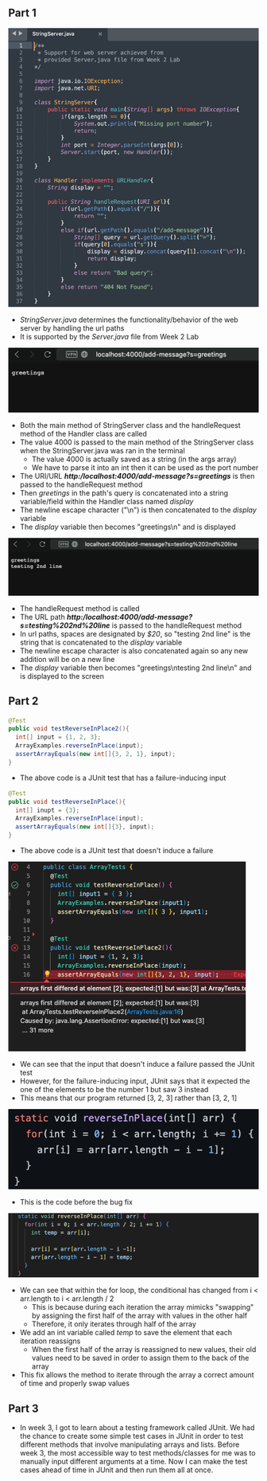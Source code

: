 ## Part 1

![StringServer](StringServer.png)
* *StringServer.java* determines the functionality/behavior of the web server by handling the url paths
* It is supported by the *Server.java* file from Week 2 Lab

![Screenshot1](Screenshot1.png)
* Both the main method of StringServer class and the handleRequest method of the Handler class are called
* The value 4000 is passed to the main method of the StringServer class when the StringServer.java was ran in the terminal
  * The value 4000 is actually saved as a string (in the args array)
  * We have to parse it into an int then it can be used as the port number
* The URI/URL ***http:/localhost:4000/add-message?s=greetings*** is then passed to the handleRequest method
* Then *greetings* in the path's query is concatenated into a string variable/field within the Handler class named *display*
* The newline escape character ("\n") is then concatenated to the *display* variable
* The *display* variable then becomes "greetings\n" and is displayed

![Screenshot2](Screenshot2.png)
* The handleRequest method is called
* The URL path ***http:/localhost:4000/add-message?s=testing%202nd%20line*** is passed to the handleRequest method 
* In url paths, spaces are designated by *$20*, so "testing 2nd line" is the string that is concatenated to the *display* variable
* The newline escape character is also concatenated again so any new addition will be on a new line
* The *display* variable then becomes "greetings\ntesting 2nd line\n" and is displayed to the screen

## Part 2

```java
@Test
public void testReverseInPlace2(){
  int[] input = {1, 2, 3};
  ArrayExamples.reverseInPlace(input);
  assertArrayEquals(new int[]{3, 2, 1}, input);
}
```
- The above code is a JUnit test that has a failure-inducing input

```java
@Test
public void testReverseInPlace(){
  int[] inupt = {3};
  ArrayExamples.reverseInPlace(input);
  assertArrayEquals(new int[]{3}, input);
}
```
- The above code is a JUnit test that doesn't induce a failure

![Symptom](Symptom.png)
- We can see that the input that doesn't induce a failure passed the JUnit test
- However, for the failure-inducing input, JUnit says that it expected the one of the elements to be the number 1 but saw 3 instead
- This means that our program returned [3, 2, 3] rather than [3, 2, 1]

![Before](Before.png)
- This is the code before the bug fix

![Before](Fix.png)
* We can see that within the for loop, the conditional has changed from i < arr.length to i < arr.length / 2
  * This is because during each iteration the array mimicks "swapping" by assigning the first half of the array with values in the other half
  * Therefore, it only iterates through half of the array
* We add an int variable called *temp* to save the element that each iteration reassigns
  * When the first half of the array is reassigned to new values, their old values need to be saved in order to assign them to the back of the array
* This fix allows the method to iterate through the array a correct amount of time and properly swap values

## Part 3
* In week 3, I got to learn about a testing framework called JUnit. We had the chance to create some simple test cases in JUnit in order to test different methods that involve manipulating arrays and lists. Before week 3, the most accessible way to test methods/classes for me was to manually input different arguments at a time. Now I can make the test cases ahead of time in JUnit and then run them all at once. 
